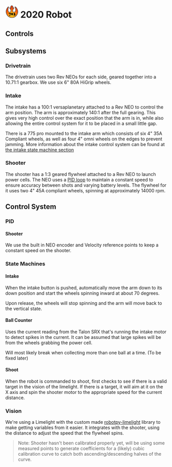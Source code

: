 # ![703](docs/Phoenix2020.png) 2020 Robot

## Controls

## Subsystems

### Drivetrain

The drivetrain uses two Rev NEOs for each side, geared together into a 10.71:1 gearbox.
We use six 6" 80A HiGrip wheels.

### Intake

The intake has a 100:1 versaplanetary attached to a Rev NEO to control the arm position. The arm is approximately 140:1 after the full gearing. This gives very high control over the exact position that the arm is in, while also allowing the entire control system for it to be placed in a small little gap.

There is a 775 pro mounted to the intake arm which consists of six 4" 35A Compliant wheels, as well as four 4" omni wheels on the edges to prevent jamming. More information about the intake control system can be found at [the intake state machine section](#Intake)

### Shooter

The shooter has a 1:3 geared flywheel attached to a Rev NEO to launch power cells.
The NEO uses a [PID loop](#Shooter-1) to maintain a constant speed to ensure accuracy between shots and varying battery levels. The flywheel for it uses two 4" 45A compliant wheels, spinning at approximately 14000 rpm.

## Control System

### PID

#### Shooter

We use the built in NEO encoder and Velocity reference points to keep a constant speed on the shooter.

### State Machines

#### Intake

When the intake button is pushed, automatically move the arm down to its down position and start the wheels spinning inward at about 70 degrees.

Upon release, the wheels will stop spinning and the arm will move back to the vertical state.

#### Ball Counter

Uses the current reading from the Talon SRX that's running the intake motor to detect spikes in the current. It can be assumed that large spikes will be from the wheels grabbing the power cell.

Will most likely break when collecting more than one ball at a time. (To be fixed later)

#### Shoot

When the robot is commanded to shoot, first checks to see if there is a valid target in the vision of the limelight.
If there is a target, it will aim at it on the X axis and spin the shooter motor to the appropriate speed for the current distance.

### Vision

We're using a Limelight with the custom made [robotpy-limelight](https://github.com/FRC703/robotpy-limelight) library to make getting variables from it easier.
It integrates with the shooter, using the distance to adjust the speed that the flywheel spins.

> Note: Shooter hasn't been calibrated properly yet, will be using some measured points to generate coefficients for a (likely) cubic calibration curve to catch both ascending/descending halves of the curve.
